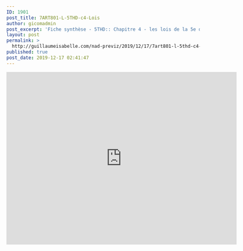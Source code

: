 ```yaml
---
ID: 1901
post_title: 7ART801-L-5THD-c4-Lois
author: gicomadmin
post_excerpt: 'Fiche synthèse - 5THD:: Chapitre 4 - les lois de la 5e discipline'
layout: post
permalink: >
  http://guillaumeisabelle.com/nad-previz/2019/12/17/7art801-l-5thd-c4-lois/
published: true
post_date: 2019-12-17 02:41:47
---
```

<!-- wp:embedpress/google-docs-block {"url":"https://docs.google.com/document/d/e/2PACX-1vTdgq3O36ufB-O9hllfgvz_ETRk0jV29UcSkBF5K3LXPO0_DQBLuDGDVmbwqsKz7JI4W7idpj9HDU71/pub","iframeSrc":"https://docs.google.com/document/d/e/2PACX-1vTdgq3O36ufB-O9hllfgvz_ETRk0jV29UcSkBF5K3LXPO0_DQBLuDGDVmbwqsKz7JI4W7idpj9HDU71/pub"} -->

<div class="ose-google-docs-document" class="wp-block-embedpress-google-docs-block">
  <iframe src="https://docs.google.com/document/d/e/2PACX-1vTdgq3O36ufB-O9hllfgvz_ETRk0jV29UcSkBF5K3LXPO0_DQBLuDGDVmbwqsKz7JI4W7idpj9HDU71/pub" frameborder="0" width="600" height="450" allowfullscreen mozallowfullscreen="true" webkitallowfullscreen="true"></iframe>
</div>

<!-- /wp:embedpress/google-docs-block -->